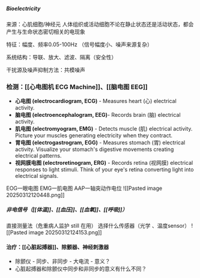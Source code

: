##### Bioelectricity

来源：心肌细胞/神经元
	人体组织或活动细胞不论在静止状态还是活动状态，都会产生与生命状态密切相关的电现象

特征：幅度、频率0.05-100Hz  （信号幅度小、噪声来源复杂）

系统结构：导联、放大、滤波、隔离（安全性）

干扰源及噪声抑制方法：共模噪声

### 检测：[[心电图机 ECG Machine]]、[[脑电图  EEG]]

- **心电图 (electrocardiogram, ECG)** - Measures heart (心) electrical activity. 
- **脑电图 (electroencephalogram, EEG)**- Records brain (脑) electrical activity. 
- **肌电图 (electromyogram, EMG)** - Detects muscle (肌) electrical activity. Picture your muscles generating electricity when they contract.
- **胃电图 (electrogastrogram, EGG)** - Measures stomach (胃) electrical activity. Visualize your stomach's digestive movements creating electrical patterns.
- **视网膜电图 (electroretinogram, ERG)** - Records retina (视网膜) electrical responses to light stimuli. Think of your eye's retina converting light into electrical signals.

EOG一眼电图  EMG一肌电图   AAP一轴突动作电位
				![[Pasted image 20250312120448.png]]
##### 非电信号（[[体温]]、[[血压]]、[[血氧]]、[[呼吸]]）
直接测量法（危重病人监护 still 在用）
选择什么传感器（光学 、温度sensor）
![[Pasted image 20250312124153.png]]



#### 治疗：[[心脏起搏器]]、除颤器、神经刺激器
- 除颤仪
		- 同步、非同步
		- 大电流
		- 意义？
- 心脏起搏器和除颤仪中同步和非同步的意义有什么不同？

